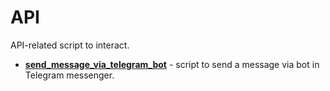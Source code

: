 # API

API-related script to interact.

- [**send_message_via_telegram_bot**](send_message_via_telegram_bot/README.md) - script to send a message via bot in
Telegram messenger.